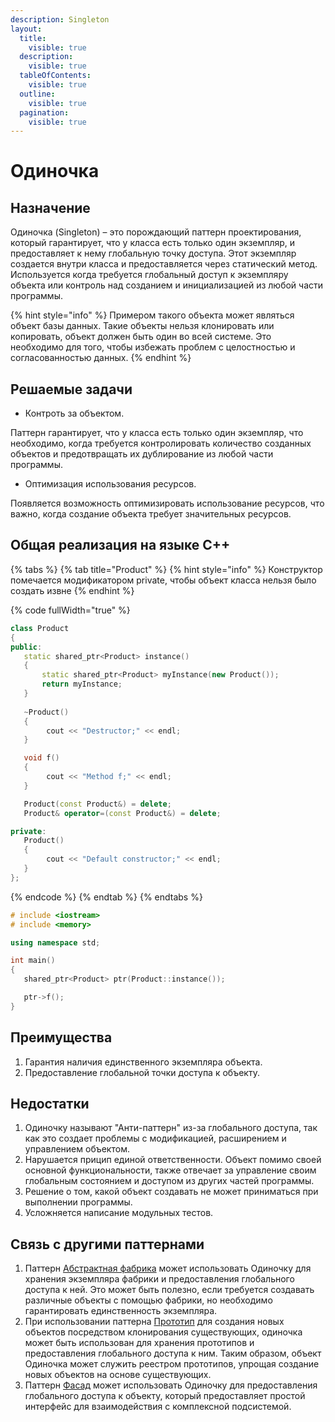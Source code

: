 ```yaml
---
description: Singleton
layout:
  title:
    visible: true
  description:
    visible: true
  tableOfContents:
    visible: true
  outline:
    visible: true
  pagination:
    visible: true
---
```


# Одиночка

## Назначение

Одиночка (Singleton) – это порождающий паттерн проектирования, который гарантирует, что у класса есть только один экземпляр, и предоставляет к нему глобальную точку доступа. Этот экземпляр создается внутри класса и предоставляется через статический метод. Используется когда требуется глобальный доступ к экземпляру объекта или контроль над созданием и инициализацией из любой части программы.

{% hint style="info" %}
Примером такого объекта может являться объект базы данных. Такие объекты нельзя клонировать или копировать, объект должен быть один во всей системе. Это необходимо для того, чтобы избежать проблем с целостностью и согласованностью данных.
{% endhint %}

## Решаемые задачи

* Контроть за объектом.

Паттерн гарантирует, что у класса есть только один экземпляр, что необходимо, когда требуется контролировать количество созданных объектов и предотвращать их дублирование из любой части программы.

* Оптимизация использования ресурсов.

Появляется возможность оптимизировать использование ресурсов, что важно, когда создание объекта требует значительных ресурсов.

## Общая реализация на языке C++

{% tabs %}
{% tab title="Product" %}
{% hint style="info" %}
Конструктор помечается модификатором private, чтобы объект класса нельзя было создать извне
{% endhint %}

{% code fullWidth="true" %}
```cpp
class Product
{
public:
   static shared_ptr<Product> instance()
   {
       static shared_ptr<Product> myInstance(new Product());
       return myInstance;
   }
   
   ~Product() 
   {
        cout << "Destructor;" << endl; 
   }

   void f() 
   {
        cout << "Method f;" << endl; 
   }

   Product(const Product&) = delete; 
   Product& operator=(const Product&) = delete; 

private:
   Product() 
   { 
        cout << "Default constructor;" << endl; 
   }
};
```
{% endcode %}
{% endtab %}
{% endtabs %}

```cpp
# include <iostream>
# include <memory>

using namespace std;

int main()
{
   shared_ptr<Product> ptr(Product::instance());

   ptr->f();
}
```

## Преимущества

1. Гарантия наличия единственного экземпляра объекта.
2. Предоставление глобальной точки доступа к объекту.

## Недостатки

1. Одиночку называют "Анти-паттерн" из-за глобального доступа, так как это создает проблемы с модификацией, расширением и управлением объектом.
2. Нарушается прицип единой ответственности. Объект помимо своей основной функциональности, также отвечает за управление своим глобальным состоянием и доступом из других частей программы.
3. Решение о том, какой объект создавать не может приниматься при выполнении программы.
4. Усложняется написание модульных тестов.

## Связь с другими паттернами

1. Паттерн [Абстрактная фабрика](abstract-factory.md) может использовать Одиночку для хранения экземпляра фабрики и предоставления глобального доступа к ней. Это может быть полезно, если требуется создавать различные объекты с помощью фабрики, но необходимо гарантировать единственность экземпляра.
2. При использовании паттерна [Прототип](prototype.md) для создания новых объектов посредством клонирования существующих, одиночка может быть использован для хранения прототипов и предоставления глобального доступа к ним. Таким образом, объект Одиночка может служить реестром прототипов, упрощая создание новых объектов на основе существующих.
3. Паттерн [Фасад](../structural-patterns/facade.md) может использовать Одиночку для предоставления глобального доступа к объекту, который предоставляет простой интерфейс для взаимодействия с комплексной подсистемой.
